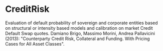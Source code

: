 # CreditRisk
 Evaluation of default probability of sovereign and corporate entities based on structural or intensity based models and calibration on market Credit Default Swap quotes. Damiano Brigo, Massimo Morini, Andrea Pallavicini (2013): "Counterparty Credit Risk, Collateral and Funding. With Pricing Cases for All Asset Classes".
